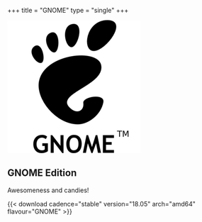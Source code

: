 +++
title = "GNOME"
type = "single"
+++

[![GNOME logo](/img/gnome-logo.png)](http://dl.sabayon.org/stable/Sabayon_Linux_18.05_amd64_GNOME.iso)

## GNOME Edition

Awesomeness and candies!

{{< download cadence="stable" version="18.05" arch="amd64" flavour="GNOME" >}}
